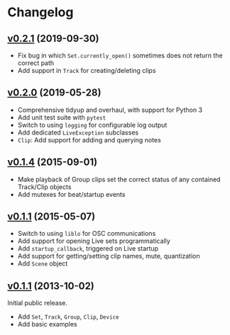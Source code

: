 # Changelog

## [v0.2.1](https://github.com/ideoforms/pylive/releases/tag/v0.2.1) (2019-09-30)

* Fix bug in which `Set.currently_open()` sometimes does not return the correct path
* Add support in `Track` for creating/deleting clips

## [v0.2.0](https://github.com/ideoforms/pylive/releases/tag/v0.2.0) (2019-05-28)

 - Comprehensive tidyup and overhaul, with support for Python 3
 - Add unit test suite with `pytest`
 - Switch to using `logging` for configurable log output
 - Add dedicated `LiveException` subclasses
 - `Clip`: Add support for adding and querying notes

## [v0.1.4](https://github.com/ideoforms/pylive/releases/tag/v0.1.4) (2015-09-01)

- Make playback of Group clips set the correct status of any contained Track/Clip objects
- Add mutexes for beat/startup events

## [v0.1.1](https://github.com/ideoforms/pylive/releases/tag/v0.1.2) (2015-05-07)

- Switch to using `liblo` for OSC communications
- Add support for opening Live sets programmatically
- Add `startup_callback`, triggered on Live startup
- Add support for getting/setting clip names, mute, quantization
- Add `Scene` object


## [v0.1.1](https://github.com/ideoforms/pylive/releases/tag/v0.1.1) (2013-10-02)

Initial public release.

- Add `Set`, `Track`, `Group`, `Clip`, `Device`
- Add basic examples

